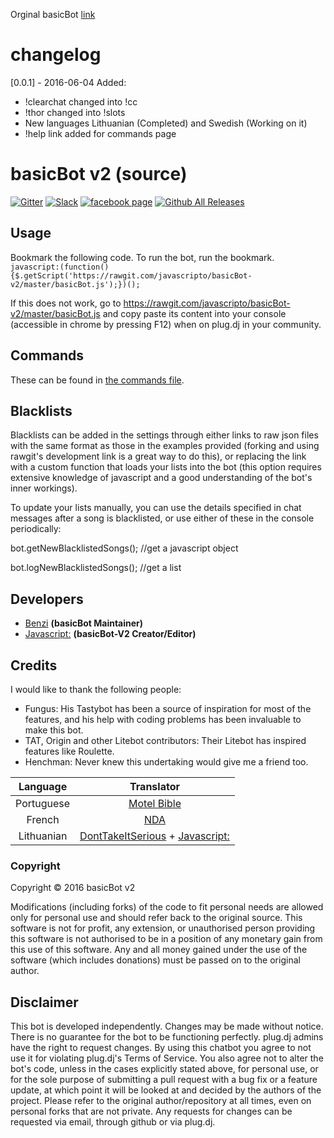 Orginal basicBot [link](https://github.com/basicBot/source)

# changelog
[0.0.1] - 2016-06-04 Added:
- !clearchat changed into !cc
- !thor changed into !slots
- New languages Lithuanian (Completed) and Swedish (Working on it)
- !help link added for commands page

# basicBot v2 (source)

[![Gitter](https://badges.gitter.im/javascripto/basicBot-v2.svg)](https://gitter.im/javascripto/basicBot-v2?utm_source=badge&utm_medium=badge&utm_campaign=pr-badge)
[![Slack](https://basicbot.herokuapp.com/badge.svg)](https://basicbot.herokuapp.com/) [![facebook page](https://img.shields.io/badge/facebook-page-blue.svg)](https://www.facebook.com/BasicBot-v2-1722384808035534/)
[![Github All Releases](https://img.shields.io/github/downloads/atom/atom/total.svg?maxAge=2592000)](https://github.com/javascripto/basicBot-v2.git)



Usage
-----
Bookmark the following code. To run the bot, run the bookmark.
`javascript:(function(){$.getScript('https://rawgit.com/javascripto/basicBot-v2/master/basicBot.js');})();`

If this does not work, go to https://rawgit.com/javascripto/basicBot-v2/master/basicBot.js and copy paste its content into your console (accessible in chrome by pressing F12) when on plug.dj in your community.


Commands
--------
These can be found in [the commands file](https://github.com/javascripto/basicBot-v2/blob/master/commands.md).


Blacklists
----------
Blacklists can be added in the settings through either links to raw json files with the same format as those in the examples provided (forking and using rawgit's development link is a great way to do this), or replacing the link with a custom function that loads your lists into the bot (this option requires extensive knowledge of javascript and a good understanding of the bot's inner workings).

To update your lists manually, you can use the details specified in chat messages after a song is blacklisted, or use either of these in the console periodically:

bot.getNewBlacklistedSongs(); //get a javascript object

bot.logNewBlacklistedSongs(); //get a list


Developers
----------
 - [Benzi](https://github.com/Benzi) __(basicBot Maintainer)__
 - [Javascript:](https://github.com/javascripto) __(basicBot-V2 Creator/Editor)__


Credits
--------

I would like to thank the following people:

- Fungus: His Tastybot has been a source of inspiration for most of the features, and his help with coding problems has been invaluable to make this bot.
- TAT, Origin and other Litebot contributors: Their Litebot has inspired features like Roulette.
- Henchman: Never knew this undertaking would give me a friend too.

|Language | Translator|
|:------:|:---------:|
|Portuguese|[Motel Bible](https://github.com/motelbible)|
|French|[NDA](https://github.com/NDAthereal)|
|Lithuanian|[DontTakeItSerious](https://github.com/DontTakeItSerious) + [Javascript:](https://github.com/javascripto)

### Copyright

Copyright &copy; 2016 basicBot v2

Modifications (including forks) of the code to fit personal needs are allowed only for personal use and should refer back to the original source.
This software is not for profit, any extension, or unauthorised person providing this software is not authorised to be in a position of any monetary gain from this use of this software. Any and all money gained under the use of the software (which includes donations) must be passed on to the original author.


Disclaimer
----------

This bot is developed independently. Changes may be made without notice. There is no guarantee for the bot to be functioning perfectly.
plug.dj admins have the right to request changes.
By using this chatbot you agree to not use it for violating plug.dj's Terms of Service.
You also agree not to alter the bot's code, unless in the cases explicitly stated above, for personal use, or for the sole purpose of submitting a pull request with a bug fix or a feature update, at which point it will be looked at and decided by the authors of the project.
Please refer to the original author/repository at all times, even on personal forks that are not private.
Any requests for changes can be requested via email, through github or via plug.dj.
